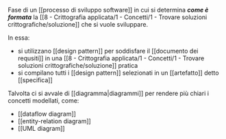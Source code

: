 Fase di un [[processo di sviluppo software]] in cui si determina ***come è formata*** la [[8 - Crittografia applicata/1 - Concetti/1 - Trovare soluzioni crittografiche/soluzione]] che si vuole sviluppare.

In essa:
- si utilizzano [[design pattern]] per soddisfare il [[documento dei requsiti]] in una [[8 - Crittografia applicata/1 - Concetti/1 - Trovare soluzioni crittografiche/soluzione]] pratica
- si compilano tutti i [[design pattern]] selezionati in un [[artefatto]] detto [[specifica]]

Talvolta ci si avvale di [[diagramma|diagrammi]] per rendere più chiari i concetti modellati, come:
- [[dataflow diagram]]
- [[entity-relation diagram]]
- [[UML diagram]]
